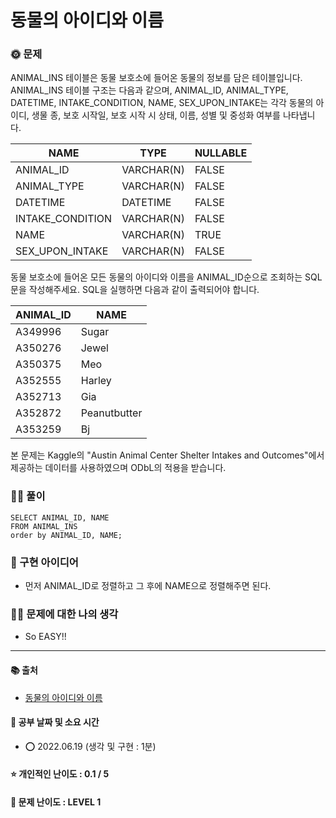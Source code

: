 # 동물의 아이디와 이름

### 🌞 문제
ANIMAL_INS 테이블은 동물 보호소에 들어온 동물의 정보를 담은 테이블입니다. ANIMAL_INS 테이블 구조는 다음과 같으며, ANIMAL_ID, ANIMAL_TYPE, DATETIME, INTAKE_CONDITION, NAME, SEX_UPON_INTAKE는 각각 동물의 아이디, 생물 종, 보호 시작일, 보호 시작 시 상태, 이름, 성별 및 중성화 여부를 나타냅니다.

|NAME	|TYPE|	NULLABLE|
|---|---|---|
|ANIMAL_ID	|VARCHAR(N)|	FALSE|
|ANIMAL_TYPE|	VARCHAR(N)|	FALSE|
|DATETIME|	DATETIME|	FALSE|
|INTAKE_CONDITION|	VARCHAR(N)|	FALSE|
|NAME	|VARCHAR(N)|	TRUE|
|SEX_UPON_INTAKE|	VARCHAR(N)|	FALSE|


동물 보호소에 들어온 모든 동물의 아이디와 이름을 ANIMAL_ID순으로 조회하는 SQL문을 작성해주세요. SQL을 실행하면 다음과 같이 출력되어야 합니다.

|ANIMAL_ID	|NAME|
|---|---|
|A349996	|Sugar|
|A350276	|Jewel|
|A350375	|Meo|
|A352555	|Harley|
|A352713	|Gia|
|A352872|	Peanutbutter|
|A353259|	Bj|

본 문제는 Kaggle의 "Austin Animal Center Shelter Intakes and Outcomes"에서 제공하는 데이터를 사용하였으며 ODbL의 적용을 받습니다.



### 👩‍💻 풀이
```
SELECT ANIMAL_ID, NAME
FROM ANIMAL_INS
order by ANIMAL_ID, NAME;
```

### 🔑 구현 아이디어
- 먼저 ANIMAL_ID로 정렬하고 그 후에 NAME으로 정렬해주면 된다.
  
### 🙋‍♀‍ 문제에 대한 나의 생각
- So EASY!!

-------------
#### 📚 출처
- [동물의 아이디와 이름
](https://programmers.co.kr/learn/courses/30/lessons/59403)
#### 📅 공부 날짜 및 소요 시간
- ⭕ 2022.06.19 (생각 및 구현 : 1분)
#### ⭐ 개인적인 난이도 : 0.1 / 5
#### 🌳 문제 난이도 : LEVEL 1